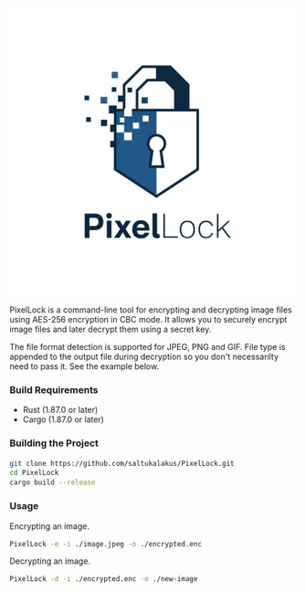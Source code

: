 ![PixelLock](https://github.com/saltukalakus/PixelLock/blob/main/PixelLock.jpeg)

PixelLock is a command-line tool for encrypting and decrypting image files using AES-256 encryption in CBC mode. It allows you to securely encrypt image files and later decrypt them using a secret key.

The file format detection is supported for JPEG, PNG and GIF. File type is appended to the output file during decryption so you don't necessarilty need to pass it. See the example below.

### Build Requirements
- Rust (1.87.0 or later)
- Cargo (1.87.0 or later)

### Building the Project

   ```bash
   git clone https://github.com/saltukalakus/PixelLock.git
   cd PixelLock
   cargo build --release
   ```

### Usage

Encrypting an image.

```bash
PixelLock -e -i ./image.jpeg -o ./encrypted.enc
```

Decrypting an image.

```bash
PixelLock -d -i ./encrypted.enc -o ./new-image
```
